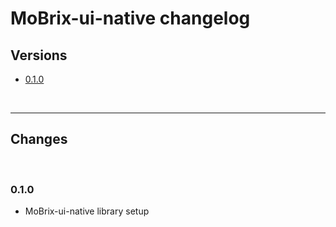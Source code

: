 # MoBrix-ui-native changelog

## Versions

- [0.1.0](#010)

<br>

---

## Changes

<br>

### 0.1.0

- MoBrix-ui-native library setup
